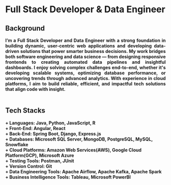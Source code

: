 # Full Stack Developer & Data Engineer


## Background

<div align="justify">
  
<b> I’m a Full Stack Developer and Data Engineer with a strong foundation in building dynamic, user-centric web applications and developing data-driven solutions that power smarter business decisions. My work bridges both software engineering and data science — from designing responsive frontends to creating automated data pipelines and insightful dashboards. I enjoy solving complex challenges end-to-end, whether it's developing scalable systems, optimizing database performance, or uncovering trends through advanced analytics. With experience in cloud platforms, I aim to build reliable, efficient, and impactful tech solutions that align code with insight. </b>  
<br>
</div>

## Tech Stacks <br>
<b> 
+ Languages: Java, Python, JavaScript, R  <br> 
+ Front-End: Angular, React <br>
+ Back-End: Spring Boot, Django, Express.js <br>
+ Databases: Microsoft SQL Server, MongoDB, PostgreSQL, MySQL, Snowflake <br>
+ Cloud Platforms: Amazon Web Services(AWS), Google Cloud Platform(GCP), Microsoft Azure <br>
+ Testing Tools: Postman, JUnit <br>
+ Version Control: Git <br>
+ Data Engineering Tools: Apache Airflow, Apache Kafka, Apache Spark <br>
+ Business Intelligence Tools: Tableau, Microsoft PowerBI <br>
</b>




